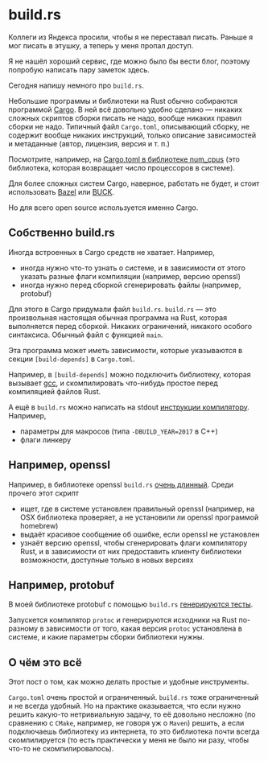# build.rs

Коллеги из Яндекса просили, чтобы я не переставал писать.
Раньше я мог писать в этушку, а теперь у меня пропал доступ.

Я не нашёл хороший сервис, где можно было бы вести блог,
поэтому попробую написать пару заметок здесь.

Сегодня напишу немного про `build.rs`.

Небольшие программы и библиотеки на Rust обычно собираются программой
[Cargo](https://crates.io/). В ней всё довольно удобно сделано —
никаких сложных скриптов сборки писать не надо, вообще никаких
правил сборки не надо. Типичный файл `Cargo.toml`, описывающий сборку,
не содержит вообще никаких инструкций, только описание зависимостей
и метаданные (автор, лицензия, версия и т. п.)

Посмотрите, например,
на [Cargo.toml в библиотеке num_cpus](https://github.com/seanmonstar/num_cpus/blob/master/Cargo.toml)
(это библиотека, которая возвращает число процессоров в системе).

Для более сложных систем Cargo, наверное, работать не будет,
и стоит использовать [Bazel](https://github.com/bazelbuild/rules_rust)
или [BUCK](https://buckbuild.com/rule/rust_library.html).

Но для всего open source используется именно Cargo.

## Собственно build.rs

Иногда встроенных в Cargo средств не хватает. Например,
* иногда нужно что-то узнать о системе, и в зависимости от этого указать разные
  флаги компиляции (например, версию openssl)
* иногда нужно перед сборкой сгенерировать файлы (например, protobuf)

Для этого в Cargo придумали файл `build.rs`. `build.rs` — это произвольная настоящая
обычная программа на Rust, которая выполняется перед сборкой. Никаких ограничений,
никакого особого синтаксиса. Обычный файл с функцией `main`.

Эта программа может иметь зависимости, которые указываются в cекции
`[build-depends]` в `Cargo.toml`.

Например, в `[build-depends]` можно подключить библиотеку, которая
вызывает [gcc](https://github.com/alexcrichton/gcc-rs), и скомпилировать что-нибудь простое
перед компиляцией файлов Rust.

А ещё в `build.rs` можно написать на stdout 
[инструкции компилятору](http://doc.crates.io/build-script.html#outputs-of-the-build-script). Например,
* параметры для макросов (типа `-DBUILD_YEAR=2017` в C++)
* флаги линкеру

## Например, openssl

Например, в библиотеке openssl `build.rs`
[очень длинный](https://github.com/sfackler/rust-openssl/blob/master/openssl-sys/build.rs).
Cреди прочего этот скрипт
* ищет, где в системе установлен правильный openssl (например, на OSX библиотека проверяет,
а не установили ли openssl программой homebrew)
* выдаёт красивое сообщение об ошибке, если openssl не установлен
* узнаёт версию openssl, чтобы сгенерировать флаги компилятору Rust, и в зависимости от них
  предоставить клиенту библиотеки возможности, доступные только в новых версиях

## Например, protobuf

В моей библиотеке protobuf с помощью `build.rs`
[генерируются тесты](https://github.com/stepancheg/rust-protobuf/blob/master/protobuf-test/build.rs).

Запускется компилятор `protoc` и генерируются исходники на Rust по-разному в зависимости от того,
какая версия `protoc` установлена в системе, и какие параметры сборки библиотеки нужны.

## О чём это всё

Этот пост о том, как можно делать простые и удобные инструменты.

`Cargo.toml` очень простой и ограниченный. `build.rs` тоже ограниченный и не всегда удобный.
Но на практике оказывается, что если нужно решить какую-то нетривиальную задачу, то её
довольно несложно (по сравнению с `CMake`, например, не говоря уж о `Maven`) решить,
а если подключаешь библиотеку из интернета, то это библиотека почти всегда скомпилируется
(то есть практически у меня не было ни разу, чтобы что-то не скомпилировалось).
